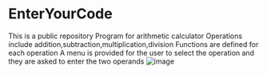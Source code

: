 # EnterYourCode
This is a public repository
Program for arithmetic calculator
Operations include addition,subtraction,multiplication,division
Functions are defined for each operation
A menu is provided for the user to select the operation and they are asked to enter the two operands
![image](https://media.istockphoto.com/vectors/calculator-icon-accounting-sign-calculate-finance-symbol-stock-vector-vector-id1137975153?k=20&m=1137975153&s=612x612&w=0&h=O_m_y08Rv0D-2tvlM0OhCMnSmPeK5FsRZ1Hii_oLSUs=)
